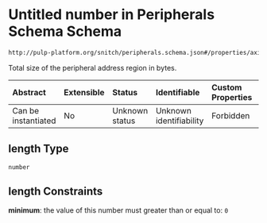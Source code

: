 # Untitled number in Peripherals Schema Schema

```txt
http://pulp-platform.org/snitch/peripherals.schema.json#/properties/axi_lite_peripherals/items/length
```

Total size of the peripheral address region in bytes.

| Abstract            | Extensible | Status         | Identifiable            | Custom Properties | Additional Properties | Access Restrictions | Defined In                                                                 |
| :------------------ | :--------- | :------------- | :---------------------- | :---------------- | :-------------------- | :------------------ | :------------------------------------------------------------------------- |
| Can be instantiated | No         | Unknown status | Unknown identifiability | Forbidden         | Allowed               | none                | [peripherals.schema.json*](peripherals.schema.json "open original schema") |

## length Type

`number`

## length Constraints

**minimum**: the value of this number must greater than or equal to: `0`
